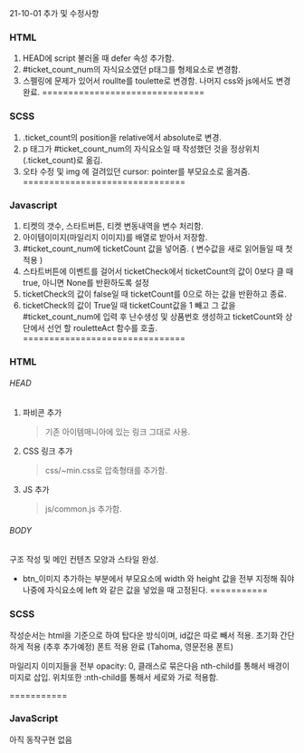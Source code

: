 21-10-01 추가 및 수정사항
### HTML 
1. HEAD에 script 불러올 때 defer 속성 추가함.
2. #ticket_count_num의 자식요소였던 p태그를 형제요소로 변경함.
3. 스펠링에 문제가 있어서 roullte를 toulette로 변경함. 나머지 css와 js에서도 변경 완료.
===============================
### SCSS
1. .ticket_count의 position을 relative에서 absolute로 변경.
2. p 태그가 #ticket_count_num의 자식요소일 때 작성했던 것을 정상위치(.ticket_count)로 옮김.
3. 오타 수정 및 img 에 걸려있던 cursor: pointer를 부모요소로 옮겨줌.
===============================
### Javascript
1. 티켓의 갯수, 스타트버튼, 티켓 변동내역을 변수 처리함.
2. 아이템이미지(마일리지 이미지)를 배열로 받아서 저장함.
3. #ticket_count_num에 ticketCount 값을 넣어줌. ( 변수값을 새로 읽어들일 때 첫 적용 )
4. 스타트버튼에 이벤트를 걸어서 ticketCheck에서 ticketCount의 값이 0보다 클 때 true, 아니면 None를 반환하도록 설정
5. ticketCheck의 값이 false일 때 ticketCount를 0으로 하는 값을 반환하고 종료.
6. ticketCheck의 값이 True일 때 ticketCount값을 1 빼고 그 값을 #ticket_count_num에 입력 후 난수생성 및 상품번호 생성하고 ticketCount와 상단에서 선언 할 rouletteAct 함수를 호출.
===============================
### HTML

###### HEAD
1. 파비콘 추가
	> 기존 아이템매니아에 있는 링크 그대로 사용.
2. CSS 링크 추가
	> css/~min.css로 압축형태를 추가함.
3. JS 추가
	> js/common.js 추가함.
###### BODY
구조 작성 및 메인 컨텐츠 모양과 스타일 완성.

* btn_이미지 추가하는 부분에서 부모요소에 width 와 height 값을 전부 지정해 줘야 나중에 자식요소에 left 와 같은 값을 넣었을 때 고정된다.
===========
### SCSS

작성순서는 html을 기준으로 하여 탑다운 방식이며,
id값은 따로 빼서 적용.
초기화 간단하게 적용 (추후 추가예정)
폰트 적용 완료 (Tahoma, 영문전용 폰트)

마일리지 이미지들을 전부 opacity: 0, 클래스로 묶은다음 nth-child를 통해서 배경이미지로 삽입. 위치또한 :nth-child를 통해서 세로와 가로 적용함.

===========
### JavaScript

아직 동작구현 없음

